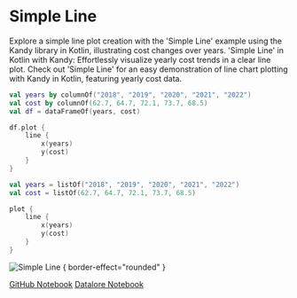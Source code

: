 # Simple Line

<web-summary>
Explore a simple line plot creation with the 'Simple Line' example using the Kandy library in Kotlin,
illustrating cost changes over years.
</web-summary>

<card-summary>
'Simple Line' in Kotlin with Kandy: Effortlessly visualize yearly cost trends in a clear line plot.
</card-summary>

<link-summary>
Check out 'Simple Line' for an easy demonstration of line chart plotting with Kandy in Kotlin,
featuring yearly cost data.
</link-summary>


<!---IMPORT org.jetbrains.kotlinx.kandy.letsplot.samples.Lines-->

<!---FUN simple_line-->
<tabs>
<tab title="Dataframe">

```kotlin
val years by columnOf("2018", "2019", "2020", "2021", "2022")
val cost by columnOf(62.7, 64.7, 72.1, 73.7, 68.5)
val df = dataFrameOf(years, cost)

df.plot {
    line {
        x(years)
        y(cost)
    }
}
```

</tab>
<tab title="Collections">

```kotlin
val years = listOf("2018", "2019", "2020", "2021", "2022")
val cost = listOf(62.7, 64.7, 72.1, 73.7, 68.5)

plot {
    line {
        x(years)
        y(cost)
    }
}
```

</tab></tabs>
<!---END-->

![Simple Line](simple_line.svg) { border-effect="rounded" }

<seealso style="cards">
       <category ref="example-ktnb">
           <a href="https://github.com/Kotlin/kandy/blob/main/examples/notebooks/lets-plot/samples/line/simple_line.ipynb" summary="View the notebook on our GitHub repository">GitHub Notebook</a>
           <a href="https://datalore.jetbrains.com/report/static/KQKedA4jDrKu63O53gEN0z/NFGYJFW8oMlsu5aROAxRGq" summary="Experiment with this example on Datalore">Datalore Notebook</a>
       </category>
</seealso>
